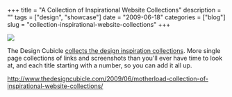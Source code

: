 +++
title = "A Collection of Inspirational Website Collections"
description = ""
tags = ["design", "showcase"]
date = "2009-06-18"
categories = ["blog"]
slug = "collection-inspirational-website-collections"
+++



  <div class="notebook-screenshot"><a href="http://www.thedesigncubicle.com/2009/06/motherload-collection-of-inspirational-website-collections/"><img src="//konigi.com/media/bluga/wt4a3a5b6d8aa5b_0.jpg"/></a></div><p>The Design Cubicle <a href="http://www.thedesigncubicle.com/2009/06/motherload-collection-of-inspirational-website-collections/">collects the design inspiration collections</a>. More single page collections of links and screenshots than you'll ever have time to look at, and each title starting with a number, so you can add it all up.</p>
    
  <a href="http://www.thedesigncubicle.com/2009/06/motherload-collection-of-inspirational-website-collections/">http://www.thedesigncubicle.com/2009/06/motherload-collection-of-inspirational-website-collections/</a>
